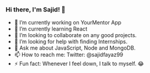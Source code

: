 ### Hi there, I'm Sajid! 👋


- 🔭 I’m currently working on YourMentor App
- 🌱 I’m currently learning React
- 👯 I’m looking to collaborate on any good projects.
- 🤔 I’m looking for help with finding Internships.
- 💬 Ask me about JavaScript, Node and MongoDB.
- 📫 How to reach me: Twitter: @sajidfayaz99
- ⚡ Fun fact: Whenever I feel down, I talk to myself. 😂
